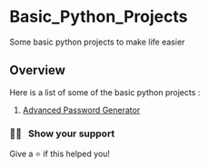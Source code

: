 # Basic_Python_Projects

Some basic python projects to make life easier

## Overview

Here is a list of some of the basic python projects :

1. [Advanced Password Generator](https://github.com/jithendra-varma/Basic_Python_Projects/tree/main/Advance_Password_Generator)

### :man_astronaut: &nbsp; Show your support

Give a ⭐️ if this helped you!
